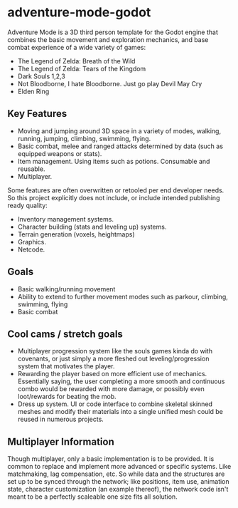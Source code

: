 # adventure-mode-godot
Adventure Mode is a 3D third person template for the Godot engine that combines the basic movement and exploration mechanics, and base combat experience of a wide variety of games:
- The Legend of Zelda: Breath of the Wild
- The Legend of Zelda: Tears of the Kingdom
- Dark Souls 1,2,3
- Not Bloodborne, I hate Bloodborne. Just go play Devil May Cry
- Elden Ring


## Key Features
- Moving and jumping around 3D space in a variety of modes, walking, running, jumping, climbing, swimming, flying. 
- Basic combat, melee and ranged attacks determined by data (such as equipped weapons or stats).
- Item management. Using items such as potions. Consumable and reusable. 
- Multiplayer.

Some features are often overwritten or retooled per end developer needs. So this project explicitly does not include, or include intended publishing ready quality:
- Inventory management systems.
- Character building (stats and leveling up) systems.
- Terrain generation (voxels, heightmaps)
- Graphics.
- Netcode. 

## Goals
- Basic walking/running movement
- Ability to extend to further movement modes such as parkour, climbing, swimming, flying
- Basic combat

## Cool cams / stretch goals
- Multiplayer progression system like the souls games kinda do with covenants, or just simply a more fleshed out leveling/progression system that motivates the player. 
- Rewarding the player based on more efficient use of mechanics. Essentially saying, the user completing a more smooth and continuous combo would be rewarded with more damage, or possibly even loot/rewards for beating the mob.
- Dress up system. UI or code interface to combine skeletal skinned meshes and modify their materials into a single unified mesh could be reused in numerous projects. 

## Multiplayer Information
Though multiplayer, only a basic implementation is to be provided. It is common to replace and implement more advanced or specific systems. Like matchmaking, lag compensation, etc. So while data and the structures are set up to be synced through the network; like positions, item use, animation state, character customization (an example thereof), the network code isn't meant to be a perfectly scaleable one size fits all solution.
